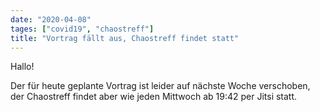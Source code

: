 ```yaml
---
date: "2020-04-08"
tages: ["covid19", "chaostreff"]
title: "Vortrag fällt aus, Chaostreff findet statt"
---
```


Hallo!

Der für heute geplante Vortrag ist leider auf nächste Woche verschoben, der Chaostreff findet aber wie jeden Mittwoch ab 19:42 per Jitsi statt.

